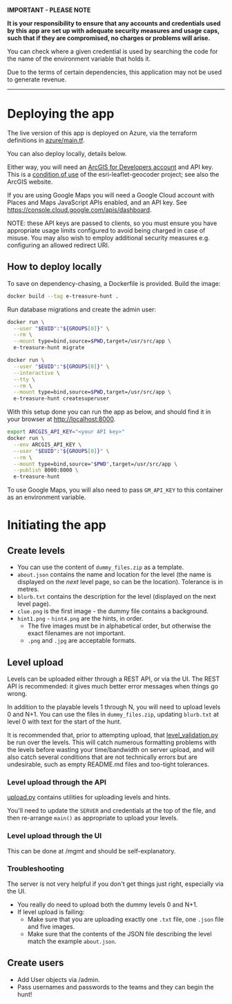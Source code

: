**IMPORTANT - PLEASE NOTE**

**It is your responsibility to ensure that any accounts and credentials used by
this app are set up with adequate security measures and usage caps, such that if
they are compromised, no charges or problems will arise.**

You can check where a given credential is used by searching the code for the
name of the environment variable that holds it.

Due to the terms of certain dependencies, this application may not be used to
generate revenue.

---

# Deploying the app

The live version of this app is deployed on Azure, via the terraform definitions
in [azure/main.tf](azure/main.tf).

You can also deploy locally, details below.

Either way, you will need an [ArcGIS for Developers
account](https://developers.arcgis.com/en/plans) and API key.
This is a [condition of
use](https://github.com/Esri/esri-leaflet-geocoder#terms-and-conditions) of the
esri-leaflet-geocoder project; see also the ArcGIS website.

If you are using Google Maps you will need a Google Cloud account with Places
and Maps JavaScript APIs enabled, and an API key.
See <https://console.cloud.google.com/apis/dashboard>.

NOTE: these API keys are passed to clients, so you must ensure you have
appropriate usage limits configured to avoid being charged in case of misuse.
You may also wish to employ additional security measures e.g. configuring an
allowed redirect URI.

## How to deploy locally

To save on dependency-chasing, a Dockerfile is provided.
Build the image:

```bash
docker build --tag e-treasure-hunt .
```

Run database migrations and create the admin user:

```bash
docker run \
  --user "$EUID":"${GROUPS[0]}" \
  --rm \
  --mount type=bind,source=$PWD,target=/usr/src/app \
  e-treasure-hunt migrate

docker run \
  --user "$EUID":"${GROUPS[0]}" \
  --interactive \
  --tty \
  --rm \
  --mount type=bind,source=$PWD,target=/usr/src/app \
  e-treasure-hunt createsuperuser
```

With this setup done you can run the app as below, and should find it in your
browser at <http://localhost:8000>.

```bash
export ARCGIS_API_KEY="<your API key>"
docker run \
  --env ARCGIS_API_KEY \
  --user "$EUID":"${GROUPS[0]}" \
  --rm \
  --mount type=bind,source="$PWD",target=/usr/src/app \
  --publish 8000:8000 \
  e-treasure-hunt
```

To use Google Maps, you will also need to pass `GM_API_KEY` to this container as
an environment variable.

# Initiating the app

## Create levels

- You can use the content of `dummy_files.zip` as a template.
- `about.json` contains the name and location for the level (the name is
  displayed on the _next_ level page, so can be the location).
  Tolerance is in metres.
- `blurb.txt` contains the description for the level (displayed on the next
  level page).
- `clue.png` is the first image - the dummy file contains a background.
- `hint1.png` - `hint4.png` are the hints, in order.
  - The five images must be in alphabetical order, but otherwise the exact
    filenames are not important.
  - `.png` and `.jpg` are acceptable formats.

## Level upload

Levels can be uploaded either through a REST API, or via the UI.
The REST API is recommended: it gives much better error messages when things go
wrong.

In addition to the playable levels 1 through N, you will need to upload levels 0
and N+1.
You can use the files in `dummy_files.zip`, updating `blurb.txt` at level 0 with
text for the start of the hunt.

It is recommended that, prior to attempting upload, that [level_validation.py](admin_scripts/level_validation.py)
be run over the levels. This will catch numerous formatting problems with the levels before wasting your
time/bandwidth on server upload, and will also catch several conditions that are not technically errors
but are undesirable, such as empty README.md files and too-tight tolerances.

### Level upload through the API

[upload.py](admin_scripts/upload.py) contains utilities for uploading levels and hints.

You'll need to update the `SERVER` and credentials at the top of the file, and
then re-arrange `main()` as appropriate to upload your levels.

### Level upload through the UI

This can be done at /mgmt and should be self-explanatory.

### Troubleshooting

The server is not very helpful if you don't get things just right, especially
via the UI.

- You really do need to upload both the dummy levels 0 and N+1.
- If level upload is failing:
  - Make sure that you are uploading exactly one `.txt` file, one `.json` file
    and five images.
  - Make sure that the contents of the JSON file describing the level match the
    example `about.json`.

## Create users

- Add User objects via /admin.
- Pass usernames and passwords to the teams and they can begin the hunt!
